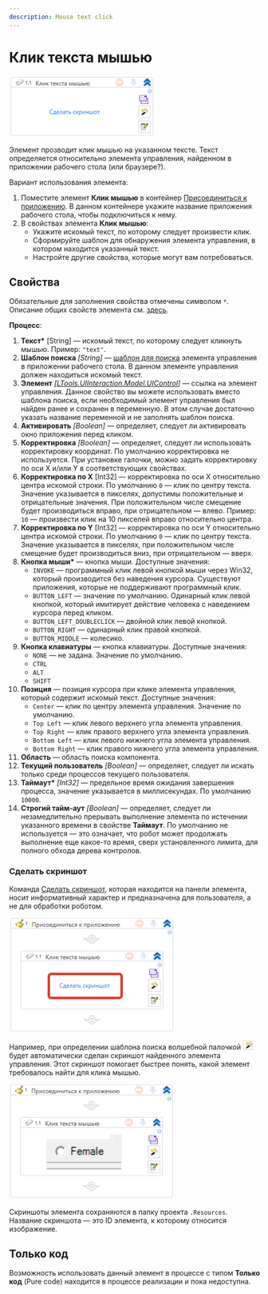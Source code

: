 ```yaml
---
description: Mouse text click
---
```



# Клик текста мышью

![](<../../../.gitbook/assets1/windows_items/WFClickText.png>)

Элемент прозводит клик мышью на указанном тексте. Текст определяется относительно элемента управления, найденном в приложении рабочего стола (или браузере?). 

Вариант использования элемента:
1. Поместите элемент **Клик мышью** в контейнер [Присоединиться к приложению](https://docs.primo-rpa.ru/primo-rpa/g_elements/el_basic/els_desktop/el_desktop_attach). В данном контейнере укажите название приложения рабочего стола, чтобы подключиться к нему.
1. В свойствах элемента **Клик мышью**:
   * Укажите искомый текст, по которому следует произвести клик.
   * Сформируйте шаблон для обнаружения элемента управления, в котором находится указанный текст.
   * Настройте другие свойства, которые могут вам потребоваться.


## Свойства
Обязательные для заполнения свойства отмечены символом `*`. Описание общих свойств элемента см. [здесь](https://docs.primo-rpa.ru/primo-rpa/primo-studio/process/elements#svoistva-elementa).

**Процесс**:

1. **Текст\*** [String] — искомый текст, по которому следует кликнуть мышью. Пример: `"text"`.
1. **Шаблон поиска** *[String]* — [шаблон для поиска](https://docs.primo-rpa.ru/primo-rpa/primo-rpa-studio/process/searchpatterns) элемента управления в приложении рабочего стола. В данном элементе управления должен находиться искомый текст.
1. **Элемент** *[[LTools.UIInteraction.Model.UIControl](https://docs.primo-rpa.ru/primo-rpa/g_elements/el_basic/els_uiinteraction/datatypes/uicontrol)]* — ссылка на элемент управления. Данное свойство вы можете использовать вместо шаблона поиска, если необходимый элемент управления был найден ранее и сохранен в переменную. В этом случае достаточно указать название переменной и не заполнять шаблон поиска.
1. **Активировать** *[Boolean]* — определяет, следует ли активировать окно приложения перед кликом.
1. **Корректировка** *[Boolean]* — определяет, следует ли использовать корректировку координат. По умолчанию корректировка не используется. При установке галочки, можно задать корректировку по оси X и/или Y в соответствующих свойствах. 
1. **Корректировка по X** [Int32] — корректировка по оси X относительно центра искомой строки. По умолчанию `0` — клик по центру текста. Значение указывается в пикселях, допустимы положительные и отрицательные значения. При положительном числе смещение будет производиться вправо, при отрицательном — влево. Пример: `10` — произвести клик на 10 пикселей вправо относительно центра.
1. **Корректировка по Y** [Int32] — корректировка по оси Y относительно центра искомой строки. По умолчанию `0` — клик по центру текста. Значение указывается в пикселях, при положительном числе смещение будет производиться вниз, при отрицательном — вверх.
1. **Кнопка мыши\*** — кнопка мыши. Доступные значения:
   * `INVOKE` — программный клик левой кнопкой мыши через Win32, который производится без наведения курсора. Существуют приложения, которые не поддерживают программный клик.
   * `BUTTON_LEFT` — значение по умолчанию. Одинарный клик левой кнопкой, который имитирует действие человека с наведением курсора перед кликом. 
   * `BUTTON_LEFT_DOUBLECLICK` — двойной клик левой кнопкой.
   * `BUTTON_RIGHT` — одинарный клик правой кнопкой.
   * `BUTTON_MIDDLE` — колесико.
1. **Кнопка клавиатуры** — кнопка клавиатуры. Доступные значения:
   * `NONE` — не задана. Значение по умолчанию.
   * `CTRL`
   * `ALT`
   * `SHIFT`
1. **Позиция** — позиция курсора при клике элемента управления, который содержит искомый текст. Доступные значения:
   * `Center` — клик по центру элемента управления. Значение по умолчанию.
   * `Top Left` — клик левого верхнего угла элемента управления.
   * `Top Right` — клик правого верхнего угла элемента управления.
   * `Bottom Left` —  клик левого нижнего угла элемента управления.
   * `Bottom Right` — клик правого нижнего угла элемента управления.
1. **Область** — область поиска компонента.
1. **Текущий пользователь** *[Boolean]* — определяет, следует ли искать только среди процессов текущего пользователя.
1. **Таймаут\*** *[Int32]* — предельное время ожидания завершения процесса, значение указывается в миллисекундах. По умолчанию `10000`.
1. **Строгий тайм-аут** *[Boolean]* — определяет, следует ли незамедлительно прерывать выполнение элемента по истечении указанного времени в свойстве **Таймаут**. По умолчанию не используется — это означает, что робот может продолжать выполнение еще какое-то время, сверх установленного лимита, для полного обхода дерева контролов.

### Сделать скриншот

Команда [Сделать скриншот](https://docs.primo-rpa.ru/primo-rpa/primo-rpa-studio/process/elements#rabota-so-skrinshotami-vnutri-elementa), которая находится на панели элемента, носит информативный характер и предназначена для пользователя, а не для обработки роботом. 

![](<../../../.gitbook/assets1/windows_items/WFClickText-2.png>)

Например, при определении шаблона поиска волшебной палочкой ![](<../../../.gitbook/assets/image (553).png>) будет автоматически сделан скриншот найденного элемента управления. Этот скриншот помогает быстрее понять, какой элемент требовалось найти для клика мышью. 

![](<../../../.gitbook/assets1/windows_items/WFClickText-3.png>)

Скриншоты элемента сохраняются в папку проекта `.Resources`. Название скриншота — это ID элемента, к которому относится изображение.

## Только код

Возможность использовать данный элемент в процессе с типом **Только код** (Pure code) находится в процессе реализации и пока недоступна.
